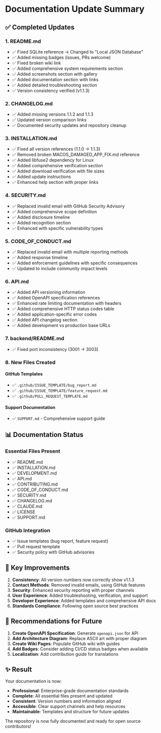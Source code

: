 # Documentation Update Summary

## ✅ Completed Updates

### 1. **README.md**
- ✅ Fixed SQLite reference → Changed to "Local JSON Database"
- ✅ Added missing badges (issues, PRs welcome)
- ✅ Fixed broken wiki link
- ✅ Added comprehensive system requirements section
- ✅ Added screenshots section with gallery
- ✅ Added documentation section with links
- ✅ Added detailed troubleshooting section
- ✅ Version consistency verified (v1.1.3)

### 2. **CHANGELOG.md**
- ✅ Added missing versions 1.1.2 and 1.1.3
- ✅ Updated version comparison links
- ✅ Documented security updates and repository cleanup

### 3. **INSTALLATION.md**
- ✅ Fixed all version references (1.1.0 → 1.1.3)
- ✅ Removed broken MACOS_DAMAGED_APP_FIX.md reference
- ✅ Added libfuse2 dependency for Linux
- ✅ Added comprehensive verification section
- ✅ Added download verification with file sizes
- ✅ Added update instructions
- ✅ Enhanced help section with proper links

### 4. **SECURITY.md**
- ✅ Replaced invalid email with GitHub Security Advisory
- ✅ Added comprehensive scope definition
- ✅ Added disclosure timeline
- ✅ Added recognition section
- ✅ Enhanced with specific vulnerability types

### 5. **CODE_OF_CONDUCT.md**
- ✅ Replaced invalid email with multiple reporting methods
- ✅ Added response timeline
- ✅ Added enforcement guidelines with specific consequences
- ✅ Updated to include community impact levels

### 6. **API.md**
- ✅ Added API versioning information
- ✅ Added OpenAPI specification references
- ✅ Enhanced rate limiting documentation with headers
- ✅ Added comprehensive HTTP status codes table
- ✅ Added application-specific error codes
- ✅ Added API changelog section
- ✅ Added development vs production base URLs

### 7. **backend/README.md**
- ✅ Fixed port inconsistency (3001 → 3003)

### 8. **New Files Created**

#### GitHub Templates
- ✅ `.github/ISSUE_TEMPLATE/bug_report.md`
- ✅ `.github/ISSUE_TEMPLATE/feature_request.md`
- ✅ `.github/PULL_REQUEST_TEMPLATE.md`

#### Support Documentation
- ✅ `SUPPORT.md` - Comprehensive support guide

## 📊 Documentation Status

### Essential Files Present
- ✅ README.md
- ✅ INSTALLATION.md
- ✅ DEVELOPMENT.md
- ✅ API.md
- ✅ CONTRIBUTING.md
- ✅ CODE_OF_CONDUCT.md
- ✅ SECURITY.md
- ✅ CHANGELOG.md
- ✅ CLAUDE.md
- ✅ LICENSE
- ✅ SUPPORT.md

### GitHub Integration
- ✅ Issue templates (bug report, feature request)
- ✅ Pull request template
- ✅ Security policy with GitHub advisories

## 🎯 Key Improvements

1. **Consistency**: All version numbers now correctly show v1.1.3
2. **Contact Methods**: Removed invalid emails, using GitHub features
3. **Security**: Enhanced security reporting with proper channels
4. **User Experience**: Added troubleshooting, verification, and support
5. **Developer Experience**: Added templates and comprehensive API docs
6. **Standards Compliance**: Following open source best practices

## 📝 Recommendations for Future

1. **Create OpenAPI Specification**: Generate `openapi.json` for API
2. **Add Architecture Diagram**: Replace ASCII art with proper diagram
3. **Create Wiki Pages**: Populate GitHub wiki with guides
4. **Add Badges**: Consider adding CI/CD status badges when available
5. **Localization**: Add contribution guide for translations

## ✨ Result

Your documentation is now:
- **Professional**: Enterprise-grade documentation standards
- **Complete**: All essential files present and updated
- **Consistent**: Version numbers and information aligned
- **Accessible**: Clear support channels and help resources
- **Maintainable**: Templates and structure for future updates

The repository is now fully documented and ready for open source contributors!